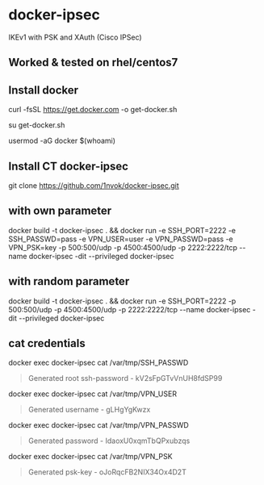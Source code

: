 # docker-ipsec
IKEv1 with PSK and XAuth (Cisco IPSec)

## Worked & tested on rhel/centos7

## Install docker
curl -fsSL https://get.docker.com -o get-docker.sh

su get-docker.sh

usermod -aG docker $(whoami)

## Install CT docker-ipsec
git clone https://github.com/1nvok/docker-ipsec.git

## with own parameter
docker build -t docker-ipsec . && docker run -e SSH_PORT=2222 -e SSH_PASSWD=pass -e VPN_USER=user -e VPN_PASSWD=pass -e VPN_PSK=key -p 500:500/udp -p 4500:4500/udp -p 2222:2222/tcp --name docker-ipsec -dit --privileged docker-ipsec

## with random parameter
docker build -t docker-ipsec . && docker run -e SSH_PORT=2222 -p 500:500/udp -p 4500:4500/udp -p 2222:2222/tcp --name docker-ipsec -dit --privileged docker-ipsec

## cat credentials
docker exec docker-ipsec cat /var/tmp/SSH_PASSWD
> Generated root ssh-password - kV2sFpGTvVnUH8fdSP99

docker exec docker-ipsec cat /var/tmp/VPN_USER
> Generated username - gLHgYgKwzx

docker exec docker-ipsec cat /var/tmp/VPN_PASSWD
> Generated password - IdaoxU0xqmTbQPxubzqs

docker exec docker-ipsec cat /var/tmp/VPN_PSK
> Generated psk-key - oJoRqcFB2NIX34Ox4D2T
